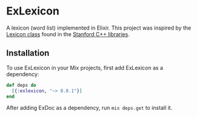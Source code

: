# ExLexicon

A lexicon (word list) implemented in Elixir. This project was inspired by the
[Lexicon class](http://stanford.edu/~stepp/cppdoc/Lexicon-class.html) found in
the [Stanford C++ libraries](http://stanford.edu/~stepp/cppdoc/).

## Installation

To use ExLexicon in your Mix projects, first add ExLexicon as a dependency:

```elixir
def deps do
  [{:exlexicon, "~> 0.0.1"}]
end
```

After adding ExDoc as a dependency, run `mix deps.get` to install it.
